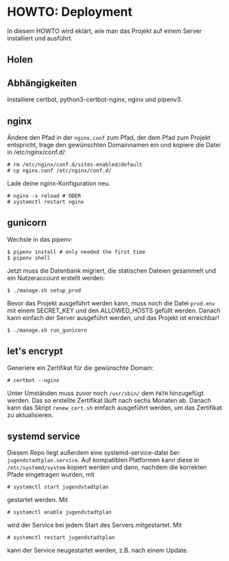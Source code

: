 # HOWTO: Deployment

In diesem HOWTO wird eklärt, wie man das Projekt auf einem Server installiert und ausführt.

## Holen

## Abhängigkeiten

Installiere certbot, python3-certbot-nginx, nginx und pipenv3.

## nginx

Ändere den Pfad in der ```nginx.conf``` zum Pfad, der dem Pfad zum Projekt entspricht, trage den gewünschten Domainnamen ein und kopiere die Datei in /etc/nginx/conf.d/:

```
# rm /etc/nginx/conf.d/sites-enabled/default
# cp nginx.conf /etc/nginx/conf.d/
```

Lade deine nginx-Konfiguration neu.

```
# nginx -s reload # ODER
# systemctl restart nginx
```

## gunicorn

Wechsle in das pipenv:
```
$ pipenv install # only needed the first time
$ pipenv shell
```
Jetzt muss die Datenbank migriert, die statischen Dateien gesammelt und ein Nutzeraccount erstellt werden:
```
$ ./manage.sh setup_prod
```
Bevor das Projekt ausgeführt werden kann, muss noch die Datei ```prod.env``` mit einem SECRET_KEY und den ALLOWED_HOSTS gefüllt werden. Danach kann einfach der Server ausgeführt werden, und das Projekt ist erreichbar!
```
$ ./manage.sh run_gunicorn
```

## let's encrypt

Generiere ein Zertifikat für die gewünschte Domain:
```
# certbot --nginx
```
Unter Umständen muss zuvor noch ```/usr/sbin/``` dem ```PATH``` hinzugefügt werden. Das so erstellte Zertifikat läuft nach sechs Monaten ab. Danach kann das Skript ```renew_cert.sh``` einfach ausgeführt werden, um das Zertifikat zu aktualisieren.

## systemd service

Diesem Repo liegt außerdem eine systemd-service-datei bei: ```jugendstadtplan.service```. Auf kompatiblen Platformen kann diese in ```/etc/systemd/system``` kopiert werden und dann, nachdem die korrekten Pfade eingetragen wurden, mit
```
# systemctl start jugendstadtplan
```
gestartet werden. Mit
```
# systemctl enable jugendstadtplan
```
wird der Service bei jedem Start des Servers mitgestartet. Mit
```
# systemctl restart jugendstadtplan
```
kann der Service neugestartet werden, z.B. nach einem Update.

